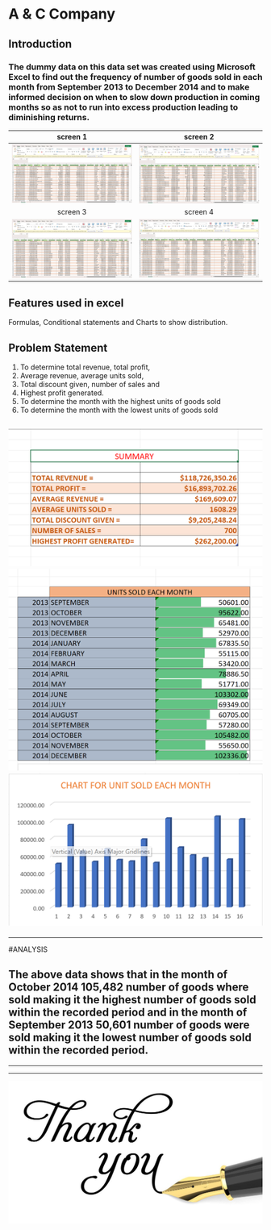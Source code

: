 # A & C Company

## Introduction
### The dummy data on this data set was created using Microsoft Excel to find out the frequency of number of goods sold in each month from September 2013 to December 2014 and to make informed decision on when to slow down production in coming months so as not to run into excess production leading to diminishing returns.

screen 1         | screen 2
:-------------:|:--------------------:
![](record1.png) | ![](record2.png)
screen 3         | screen 4
![](record3.png) | ![](record4.png)

## Features used in excel
Formulas, Conditional statements and Charts to show distribution.

## Problem Statement
1. To determine total revenue, total profit, 
2. Average revenue, average units sold, 
3. Total discount given, number of sales and
4. Highest profit generated.
5. To determine the month with the highest units of goods sold
6. To determine the month with the lowest units of goods sold

![](summary_of_account.png)
![](summary_of_units_sold.png)
![](CHARTS.png)
---
---
#ANALYSIS

The above data shows that in the month of October 2014 105,482 number of goods where sold making it the highest number of goods sold within the recorded period and in the month of September 2013 50,601 number of goods were sold making it the lowest number of goods sold within the recorded period.
---
---
---
![](thankyou.jpg)

